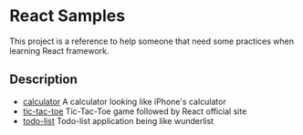 # React Samples

This project is a reference to help someone that need some practices when learning React framework.

## Description

- [calculator](./calculator)  A calculator looking like iPhone's calculator
- [tic-tac-toe](./tic-tac-toe)  Tic-Tac-Toe game followed by React official site
- [todo-list](./todo-list)  Todo-list application being like wunderlist

